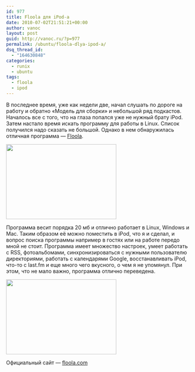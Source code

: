 ```yaml
---
id: 977
title: Floola для iPod-a
date: 2010-07-02T21:51:21+00:00
author: vanoc
layout: post
guid: http://vanoc.ru/?p=977
permalink: /ubuntu/floola-dlya-ipod-a/
dsq_thread_id:
  - "164630848"
categories:
  - runix
  - ubuntu
tags:
  - floola
  - ipod
---
```

В последнее время, уже как недели две, начал слушать по дороге на работу и обратно &#171;Модель для сборки&#187; и небольшой ряд подкастов. Началось все с того, что на глаза попался уже не нужный брату iPod. Затем настало время искать программу для работы в Linux. Список получился надо сказать не большой. Однако в нем обнаружилась отличная программа &#8212; [Floola](http://www.floola.com/).

[<img class="aligncenter size-medium wp-image-978" title="floola" src="http://vanoc.ru/uploads/2010/07/floola-300x204.png" alt="" width="300" height="204" srcset="http://vanoc.ru/uploads/2010/07/floola-300x204.png 300w, http://vanoc.ru/uploads/2010/07/floola.png 882w" sizes="(max-width: 300px) 100vw, 300px" />](http://vanoc.ru/uploads/2010/07/floola.png)
  
Программа весит порядка 20 мб и отлично работает в Linux, Windows и Mac. Таким образом её можно поместить в iPod, что я и сделал, и вопрос поиска программы например в гостях или на работе передо мной не стоит. Программа имеет множество настроек, умеет работать с RSS, фотоальбомами, синхронизироваться с нужными пользователю директориями, работать с календарями Google, восстанавливать iPod, что-то с last.fm и еще много чего вкусного, о чем я не упомянул. При этом, что не мало важно, программа отлично переведена.

[<img class="aligncenter size-medium wp-image-979" title="floola podcast" src="http://vanoc.ru/uploads/2010/07/floola_podcast-300x204.png" alt="" width="300" height="204" srcset="http://vanoc.ru/uploads/2010/07/floola_podcast-300x204.png 300w, http://vanoc.ru/uploads/2010/07/floola_podcast.png 882w" sizes="(max-width: 300px) 100vw, 300px" />](http://vanoc.ru/uploads/2010/07/floola_podcast.png)
  
Официальный сайт &#8212; [floola.com](http://www.floola.com/)